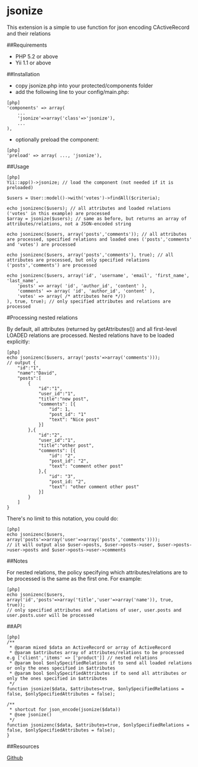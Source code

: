 jsonize
=======

This extension is a simple to use function for json encoding CActiveRecord and their relations

##Requirements

- PHP 5.2 or above
- Yii 1.1 or above

##Installation

- copy jsonize.php into your protected/components folder
- add the following line to your config/main.php: 
~~~
[php]
'components' => array(
    ...
    'jsonize'=>array('class'=>'jsonize'),
    ...
),
~~~
- optionally preload the component:
~~~
[php]
'preload' => array( ..., 'jsonize'),
~~~

##Usage

~~~
[php]
Yii::app()->jsonize; // load the component (not needed if it is preloaded)

$users = User::model()->with('votes')->findAll($criteria);

echo jsonizenc($users); // all attributes and loaded relations ('votes' in this example) are processed
$array = jsonize($users); // same as before, but returns an array of attributes/relations, not a JSON-encoded string

echo jsonizenc($users, array('posts','comments')); // all attributes are processed, specified relations and loaded ones ('posts','comments' and 'votes') are processed

echo jsonizenc($users, array('posts','comments'), true); // all attributes are processed, but only specified relations ('posts','comments') are processed

echo jsonizenc($users, array('id', 'username', 'email', 'first_name', 'last_name', 
    'posts' => array( 'id', 'author_id', 'content' ),
    'comments' => array( 'id', 'author_id', 'content' ),
    'votes' => array( /* attributes here */))
), true, true); // only specified attributes and relations are processed
~~~

#Processing nested relations

By default, all attributes (returned by getAttributes()) and all first-level LOADED relations are processed. Nested relations have to be loaded explicitly:

~~~
[php]
echo jsonizenc($users, array('posts'=>array('comments'))); 
// output {
	"id":"1",
	"name":"David",
	"posts":[
		{
			"id":"1",
			"user_id":"1",
			"title":"new post",
			"comments": [{
				"id": 1,
				"post_id": "1"
				"text": "Nice post"
			}]
		},{
			"id":"2",
			"user_id":"1",
			"title":"other post",
			"comments": [{
				"id": "2",
				"post_id": "2",
				"text": "comment other post"
			},{
				"id": "3",
				"post_id: "2",
				"text": "other comment other post"
			}]
		}
	]
}
~~~
There's no limit to this notation, you could do:
~~~
[php]
echo jsonizenc($users, array('posts'=>array('user'=>array('posts','comments'))));
// it will output also $user->posts, $user->posts->user, $user->posts->user->posts and $user->posts->user->comments
~~~
##Notes

For nested relations, the policy specifying which attributes/relations are to be processed is the same as the first one. For example:
~~~
[php]
echo jsonizenc($users, array('id','posts'=>array('title','user'=>array('name')), true, true)); 
// only specified attributes and relations of user, user.posts and user.posts.user will be processed
~~~

##API

~~~
[php]
/**
 * @param mixed $data an ActiveRecord or array of ActiveRecord
 * @param $attributes array of attributes/relations to be processed e.g ['client','items' => ['product']] // nested relations
 * @param bool $onlySpecifiedRelations if to send all loaded relations or only the ones specified in $attributes 
 * @param bool $onlySpecifiedAttributes if to send all attributes or only the ones specified in $attributes 
 */
function jsonize($data, $attributes=true, $onlySpecifiedRelations = false, $onlySpecifiedAttributes = false);

/**
 * shortcut for json_encode(jsonize($data))
 * @see jsonize()
 */ 
function jsonizenc($data, $attributes=true, $onlySpecifiedRelations = false, $onlySpecifiedAttributes = false);
}

~~~

##Resources

[Github](https://github.com/cnlevy/jsonize "Github")

